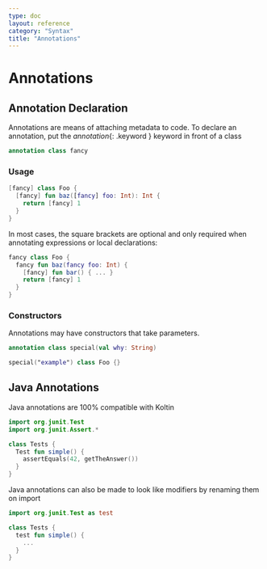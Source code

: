 ```yaml
---
type: doc
layout: reference
category: "Syntax"
title: "Annotations"
---
```


# Annotations

## Annotation Declaration
Annotations are means of attaching metadata to code. To declare an annotation, put the *annotation*{: .keyword } keyword in front of a class

``` kotlin
annotation class fancy
```

### Usage

``` kotlin
[fancy] class Foo {
  [fancy] fun baz([fancy] foo: Int): Int {
    return [fancy] 1
  }
}
```

In most cases, the square brackets are optional and only required when annotating expressions or local declarations:

``` kotlin
fancy class Foo {
  fancy fun baz(fancy foo: Int) {
    [fancy] fun bar() { ... }
    return [fancy] 1
  }
}
```

### Constructors

Annotations may have constructors that take parameters.

``` kotlin
annotation class special(val why: String)

special("example") class Foo {}
```

## Java Annotations

Java annotations are 100% compatible with Koltin

``` kotlin
import org.junit.Test
import org.junit.Assert.*

class Tests {
  Test fun simple() {
    assertEquals(42, getTheAnswer())
  }
}
```

Java annotations can also be made to look like modifiers by renaming them on import

``` kotlin
import org.junit.Test as test

class Tests {
  test fun simple() {
    ...
  }
}
```


